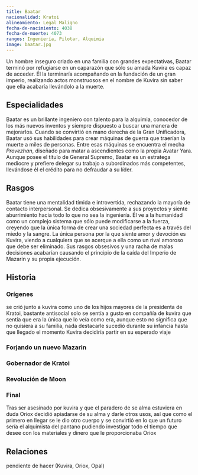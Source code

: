 ```yaml
---
title: Baatar
nacionalidad: Kratoi
alineamiento: Legal Maligno
fecha-de-nacimiento: 4038
fecha-de-muerte: 4073
rangos: Ingeniería, Pilotar, Alquimia
image: baatar.jpg
---
```


Un hombre inseguro criado en una familia con grandes expectativas, Baatar terminó por refugiarse en un caparazón que sólo su amada Kuvira es capaz de acceder. Él la terminaría acompañando en la fundación de un gran imperio, realizando actos monstruosos en el nombre de Kuvira sin saber que ella acabaría llevándolo a la muerte.

## Especialidades

Baatar es un brillante ingeniero con talento para la alquimia, conocedor de los más nuevos inventos y siempre dispuesto a buscar una manera de mejorarlos. Cuando se convirtió en mano derecha de la Gran Unificadora, Baatar usó sus habilidades para crear máquinas de guerra que traerían la muerte a miles de personas. Entre esas máquinas se encuentra el mecha *Provezhan*, diseñado para matar a ascendientes como la propia Avatar Yara. Aunque posee el título de General Supremo, Baatar es un estratega mediocre y prefiere delegar su trabajo a subordinados más competentes, llevándose él el crédito para no defraudar a su líder. 

## Rasgos

Baatar tiene una mentalidad tímida e introvertida, rechazando la mayoría de contacto interpersonal. Se dedica obsesivamente a sus proyectos y siente aburrimiento hacia todo lo que no sea la ingeniería. Él ve a la humanidad como un complejo sistema que sólo puede modificarse a la fuerza, creyendo que la única forma de crear una sociedad perfecta es a través del miedo y la sangre.  La única persona por la que siente amor y devoción es Kuvira, viendo a cualquiera que se acerque a ella como un rival amoroso que debe ser eliminado. Sus rasgos obsesivos y una racha de malas decisiones acabarían causando el principio de la caída del Imperio de Mazarin y su propia ejecución.

## Historia

### Orígenes

se crió junto a kuvira como uno de los hijos mayores de la presidenta de Kratoi, bastante antisocial solo se sentía a gusto en compañía de kuvira que sentía que era la única que lo veía como era, aunque esto no significa que no quisiera a su familia, nada destacarle sucedió durante su infancia hasta que llegado el momento Kuvira decidiría partir en su esperado viaje

### Forjando un nuevo Mazarin

### Gobernador de Kratoi

### Revolución de Moon

### Final

Tras ser asesinado por kuvira y que el paradero de se alma estuviera en duda Oriox decidió apiadarse de su alma y darle otros usos, así que como el primero en llegar se le dio otro cuerpo y se convirtió en lo que un futuro sería el alquimista del pantano pudiendo investigar todo el tiempo que desee con los materiales y dinero que le proporcionaba Oriox

## Relaciones

pendiente de hacer (Kuvira, Oriox, Opal)